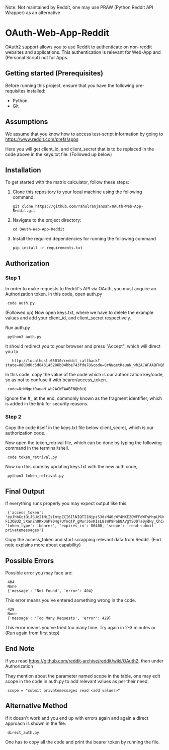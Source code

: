 Note: Not maintained by Reddit, one may use PRAW (Python Reddit API Wrapper) as an alternative

# OAuth-Web-App-Reddit

OAuth2 support allows you to use Reddit to authenticate on non-reddit websites and applications. This authentication is relevant for Web-App and (Personal Script) not for Apps.

## Getting started (Prerequisites)

Before running this project, ensure that you have the following pre-requisites installed:

- Python
- Git

## Assumptions

We assume that you know how to access test-script information by going to https://www.reddit.com/prefs/apps

Here you will get client_id, and client_secret that is to be replaced in the code above in the keys.txt file. (Followed up below)

## Installation

To get started with the matrix calculator, follow these steps:

1. Clone this repository to your local machine using the following command:

   ```shell/terminal
   git clone https://github.com/rahulranjansah/OAuth-Web-App-Reddit.git
    ```
2. Navigate to the project directory:

   ```shell/terminal
   cd OAuth-Web-App-Reddit
   ```
3. Install the required dependencies for running the following command
    ```shell/terminal
    pip install -r requirements.txt
    ```

## Authorization

### Step 1

In order to make requests to Reddit's API via OAuth, you must acquire an Authorization token. In this code, open auth.py
   ```shell
    code auth.py
   ```
(Followed up) Now open keys.txt, where we have to delete the example values and add your client_id, and client_secret respectively.

Run auth.py
   ```shell
    python3 auth.py
   ```
It should redirect you to your browser and press "Accept", which will direct you to

 ```shell
    http://localhost:65010/reddit_callback?state=8800d0c5d843145288b04bbe743fda78&code=8rNNqetRauaN_wb2ACWFAABFNQb0iQ#_
 ```
In this code, copy the value of the code which is our authorization key/code, so as not to confuse it with bearer/access_token.

   ```shell
    code=8rNNqetRauaN_wb2ACWFAABFNQb0iQ
   ```
Ignore the #_ at the end, commonly known as the fragment identifier, which is added in the link for security reasons.

### Step 2

Copy the code itself in the keys.txt file below client_secret, which is our authorization code.

Now open the token_retrival file, which can be done by typing the following command in the terminal/shell.

   ```shell
    code token_retrival.py
   ```
Now run this code by updating keys.txt with the new auth code,

   ```shell
    python3 token_retrival.py
   ```

## Final Output

If everything runs properly you may expect output like this:

   ```shell
    {'access_token': 'eyJhbGciOiJSUzI1NiIsImtpZCI6IlNIQTI1NjpzS3dsM40cWY4MXE2OWFFdWFyMnpLMUdhVGxjdWNZIiwidHlwIjoiSldUIn0.eyJzdWIiOiJ1c2VyIiwiZXhwIjoxNzEwMjA1MzA1LjA3MDQyMSwiaWF0IjoxNzEwMTE4OTA1LjA3MDQyMSwianRpIjoia2ZWb3RkYmFyTExvaXBPVGZTcG1CT2xjT19heFFRIiwiY2lkIjoielM0ZzRqdU1ZMFFfN3EtTWlacjROZyIsImxpZCI6InQyX2Nscjd3ZzVsIiwidDJfY2xyN3dnNWwiLV4UjBsRXFMazNLelN4UjBsRXFLTW9zU3l4SnpVMHRMazVNVHkxV2lnVUVBQURfXzlWVERHQSIsImZsbyI6OH0.n6B4bpjtAnl4zC0LxJaasZn2Fo8NbgKwD04r8tvcgp9gackdXmn0dR5olkuR4hQEh-F13OBU2_5XanZn0KxDnPY04g7UfnqtP_gMurJ6vKIsL8sWP9Pab8AVgYSODTa0ydHy_ChCcK8LK4ig9RGaRNU6V8246i8XdyZFCtPZklG_knOQBUdUXoz5YNQPKj6XoXWvSUP9pbfVGpcjYJdXnT3adNjPydCkOKptg', 'token_type': 'bearer', 'expires_in': 86400, 'scope': 'read submit privatemessages'}
   ```

Copy the access_token and start scrapping relevant data from Reddit. (End note explains more about capability)

## Possible Errors

Possible error you may face are:

   ```shell
    404
    None
    {'message': 'Not Found', 'error': 404}
   ```
This error means you've entered something wrong in the code.

   ```shell
    429
    None
    {'message': 'Too Many Requests', 'error': 429}
   ```
This error means you've tried too many time. Try again in 2-3 minutes or (Run again from first step)

## End Note

If you read https://github.com/reddit-archive/reddit/wiki/OAuth2, then under Authorization

They mention about the parameter named scope in the table, one may edit scope in the code in auth.py to add relevant values as per their need.
    
   ``` shell
    scope = "submit privatemessages read <add values>"
   ```

## Alternative Method
If it doesn't work and you end up with errors again and again a direct approach is shown in the file:

   ```shell
    direct_auth.py
   ```
One has to copy all the code and print the bearer token by running the file.

